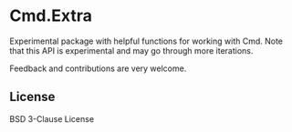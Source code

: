 # Cmd.Extra

Experimental package with helpful functions for working with Cmd.
Note that this API is experimental and may go through more iterations.

Feedback and contributions are very welcome.

## License

BSD 3-Clause License
